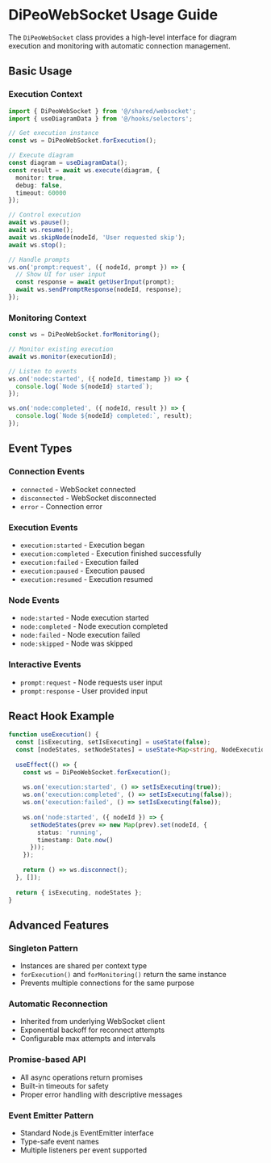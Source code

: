 # DiPeoWebSocket Usage Guide

The `DiPeoWebSocket` class provides a high-level interface for diagram execution and monitoring with automatic connection management.

## Basic Usage

### Execution Context

```typescript
import { DiPeoWebSocket } from '@/shared/websocket';
import { useDiagramData } from '@/hooks/selectors';

// Get execution instance
const ws = DiPeoWebSocket.forExecution();

// Execute diagram
const diagram = useDiagramData();
const result = await ws.execute(diagram, {
  monitor: true,
  debug: false,
  timeout: 60000
});

// Control execution
await ws.pause();
await ws.resume();
await ws.skipNode(nodeId, 'User requested skip');
await ws.stop();

// Handle prompts
ws.on('prompt:request', ({ nodeId, prompt }) => {
  // Show UI for user input
  const response = await getUserInput(prompt);
  await ws.sendPromptResponse(nodeId, response);
});
```

### Monitoring Context

```typescript
const ws = DiPeoWebSocket.forMonitoring();

// Monitor existing execution
await ws.monitor(executionId);

// Listen to events
ws.on('node:started', ({ nodeId, timestamp }) => {
  console.log(`Node ${nodeId} started`);
});

ws.on('node:completed', ({ nodeId, result }) => {
  console.log(`Node ${nodeId} completed:`, result);
});
```

## Event Types

### Connection Events
- `connected` - WebSocket connected
- `disconnected` - WebSocket disconnected
- `error` - Connection error

### Execution Events
- `execution:started` - Execution began
- `execution:completed` - Execution finished successfully
- `execution:failed` - Execution failed
- `execution:paused` - Execution paused
- `execution:resumed` - Execution resumed

### Node Events
- `node:started` - Node execution started
- `node:completed` - Node execution completed
- `node:failed` - Node execution failed
- `node:skipped` - Node was skipped

### Interactive Events
- `prompt:request` - Node requests user input
- `prompt:response` - User provided input

## React Hook Example

```typescript
function useExecution() {
  const [isExecuting, setIsExecuting] = useState(false);
  const [nodeStates, setNodeStates] = useState<Map<string, NodeExecutionState>>();
  
  useEffect(() => {
    const ws = DiPeoWebSocket.forExecution();
    
    ws.on('execution:started', () => setIsExecuting(true));
    ws.on('execution:completed', () => setIsExecuting(false));
    ws.on('execution:failed', () => setIsExecuting(false));
    
    ws.on('node:started', ({ nodeId }) => {
      setNodeStates(prev => new Map(prev).set(nodeId, {
        status: 'running',
        timestamp: Date.now()
      }));
    });
    
    return () => ws.disconnect();
  }, []);
  
  return { isExecuting, nodeStates };
}
```

## Advanced Features

### Singleton Pattern
- Instances are shared per context type
- `forExecution()` and `forMonitoring()` return the same instance
- Prevents multiple connections for the same purpose

### Automatic Reconnection
- Inherited from underlying WebSocket client
- Exponential backoff for reconnect attempts
- Configurable max attempts and intervals

### Promise-based API
- All async operations return promises
- Built-in timeouts for safety
- Proper error handling with descriptive messages

### Event Emitter Pattern
- Standard Node.js EventEmitter interface
- Type-safe event names
- Multiple listeners per event supported